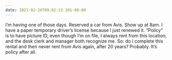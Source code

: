```yaml
---
date: 2021-02-26T09:02:13.101-08:00
---
```

I’m having one of those days. Reserved a car from Avis. Show up at 8am. I have a paper temporary driver’s license because I just renewed it. “Policy” is to have picture ID, even though I’m on file, I always rent from this location, and the desk clerk and manager both recognize me. So: do I complete this rental and then never rent from Avis again, after 20 years? Probably. It’s policy after all. 
